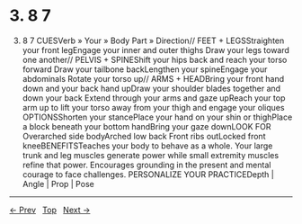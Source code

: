 # 3. 8 7

3. 8 7
CUESVerb » Your » Body Part » Direction// FEET + LEGSStraighten your front legEngage your inner and outer thighs Draw your legs toward one another// PELVIS + SPINEShift your hips back and reach your torso forward Draw your tailbone backLengthen your spineEngage your abdominals Rotate your torso up// ARMS + HEADBring your front hand down and your back hand upDraw your shoulder blades together and down your back Extend through your arms and gaze upReach your top arm up to lift your torso away from your thigh and engage your oliques
OPTIONSShorten your stancePlace your hand on your shin or thighPlace a block beneath your bottom handBring your gaze downLOOK FOR Overarched side bodyArched low back Front ribs outLocked front kneeBENEFITSTeaches your body to behave as a whole. Your large trunk and leg muscles generate power while small extremity muscles refine that power. Encourages grounding in the present and mental courage to face challenges.
PERSONALIZE YOUR PRACTICEDepth | Angle | Prop | Pose


---
[← Prev](/pages/page-137.md) &nbsp; [Top](/index.md) &nbsp; [Next →](/pages/page-139.md)

